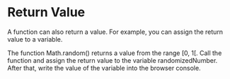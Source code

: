 # Return Value

A function can also return a value. For example, you can assign the return value to a variable.

The function Math.random() returns a value from the range [0, 1[. Call the function and assign the return value to the variable randomizedNumber. After that, write the value of the variable into the browser console.